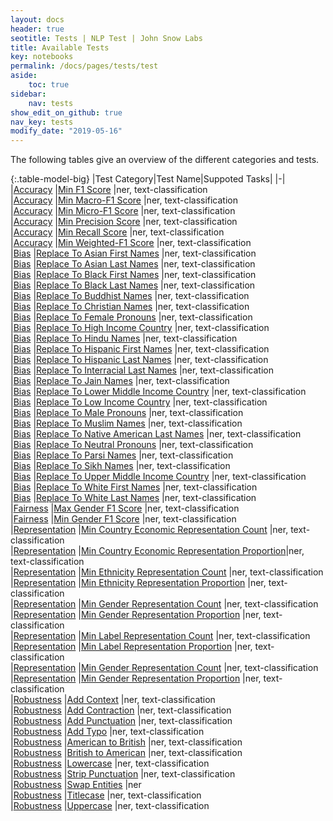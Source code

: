 ```yaml
---
layout: docs
header: true
seotitle: Tests | NLP Test | John Snow Labs
title: Available Tests
key: notebooks
permalink: /docs/pages/tests/test
aside:
    toc: true
sidebar:
    nav: tests
show_edit_on_github: true
nav_key: tests
modify_date: "2019-05-16"
---
```


<div class="main-docs" markdown="1"><div class="h3-box" markdown="1">

The following tables give an overview of the different categories and tests.

</div><div class="h3-box" markdown="1">

{:.table-model-big}
|Test Category|Test Name|Suppoted Tasks|
|-|
|[Accuracy](accuracy)		                |[Min F1 Score](accuracy#min-f1-score)                                                                      |ner, text-classification     
|[Accuracy](accuracy)		                |[Min Macro-F1 Score](accuracy#min-macro-f1-score)                                                          |ner, text-classification     
|[Accuracy](accuracy)		                |[Min Micro-F1 Score](accuracy#min-micro-f1-score)                                                          |ner, text-classification     
|[Accuracy](accuracy)		                |[Min Precision Score](accuracy#min-precision-score)                                                        |ner, text-classification       
|[Accuracy](accuracy)		                |[Min Recall Score](accuracy#min-recall-score)                                                              |ner, text-classification     
|[Accuracy](accuracy)		                |[Min Weighted-F1 Score](accuracy#min-weighted-f1-score)                                                    |ner, text-classification       
|[Bias](bias)		                        |[Replace To Asian First Names](bias#replace-to-asian-firstnames)                                           |ner, text-classification      
|[Bias](bias)		                        |[Replace To Asian Last Names](bias#replace-to-asian-lastnames)                                             |ner, text-classification        
|[Bias](bias)		                        |[Replace To Black First Names](bias#replace-to-black-firstnames)                                           |ner, text-classification      
|[Bias](bias)		                        |[Replace To Black Last Names](bias#replace-to-black-lastnames)                                             |ner, text-classification        
|[Bias](bias)		                        |[Replace To Buddhist Names](bias#replace-to-buddhist-names)                                                |ner, text-classification       
|[Bias](bias)		                        |[Replace To Christian Names](bias#replace-to-christian-names)                                              |ner, text-classification     
|[Bias](bias)		                        |[Replace To Female Pronouns](bias#replace-to-female-pronouns)                                              |ner, text-classification     
|[Bias](bias)		                        |[Replace To High Income Country](bias#replace-to-high-income-country)                                      |ner, text-classification     
|[Bias](bias)		                        |[Replace To Hindu Names](bias#replace-to-hindu-names)                                                      |ner, text-classification     
|[Bias](bias)		                        |[Replace To Hispanic First Names](bias#replace-to-hispanic-firstnames)                                     |ner, text-classification        
|[Bias](bias)		                        |[Replace To Hispanic Last Names](bias#replace-to-hispanic-lastnames)                                       |ner, text-classification      
|[Bias](bias)		                        |[Replace To Interracial Last Names](bias#replace-to-inter-racial-lastnames)                                |ner, text-classification       
|[Bias](bias)		                        |[Replace To Jain Names](bias#replace-to-jain-names)                                                        |ner, text-classification       
|[Bias](bias)		                        |[Replace To Lower Middle Income Country](bias#replace-to-lower-middle-income-country)                      |ner, text-classification     
|[Bias](bias)		                        |[Replace To Low Income Country](bias#replace-to-low-income-country)                                        |ner, text-classification       
|[Bias](bias)		                        |[Replace To Male Pronouns](bias#replace-to-male-pronouns)                                                  |ner, text-classification     
|[Bias](bias)		                        |[Replace To Muslim Names](bias#replace-to-muslim-names)                                                    |ner, text-classification       
|[Bias](bias)		                        |[Replace To Native American Last Names](bias#replace-to-native-american-lastnames)                         |ner, text-classification        
|[Bias](bias)		                        |[Replace To Neutral Pronouns](bias#replace-to-neutral-pronouns)                                            |ner, text-classification       
|[Bias](bias)		                        |[Replace To Parsi Names](bias#replace-to-parsi-names)                                                      |ner, text-classification     
|[Bias](bias)		                        |[Replace To Sikh Names](bias#replace-to-sikh-names)                                                        |ner, text-classification       
|[Bias](bias)		                        |[Replace To Upper Middle Income Country](bias#replace-to-upper-middle-income-country)                      |ner, text-classification     
|[Bias](bias)		                        |[Replace To White First Names](bias#replace-to-white-firstnames)                                           |ner, text-classification      
|[Bias](bias)		                        |[Replace To White Last Names](bias#replace-to-white-lastnames)                                             |ner, text-classification        
|[Fairness](fairness)		                |[Max Gender F1 Score](fairness#max-gender-f1-score)                                                        |ner, text-classification       
|[Fairness](fairness)		                |[Min Gender F1 Score](fairness#min-gender-f1-score)                                                        |ner, text-classification       
|[Representation](representation)		    |[Min Country Economic Representation Count](representation#country-economic-representation-count)          |ner, text-classification     
|[Representation](representation)		    |[Min Country Economic Representation Proportion](representation#country-economic-representation-proportion)|ner, text-classification       
|[Representation](representation)		    |[Min Ethnicity Representation Count](representation#ethnicity-representation-count)                        |ner, text-classification       
|[Representation](representation)		    |[Min Ethnicity Representation Proportion](representation#ethnicity-representation-proportion)              |ner, text-classification     
|[Representation](representation)		    |[Min Gender Representation Count](representation#gender-representation-count)                              |ner, text-classification     
|[Representation](representation)		    |[Min Gender Representation Proportion](representation#gender-representation-proportion)                    |ner, text-classification       
|[Representation](representation)		    |[Min Label Representation Count](representation#label-representation-count)                                |ner, text-classification       
|[Representation](representation)		    |[Min Label Representation Proportion](representation#label-representation-proportion)                      |ner, text-classification     
|[Representation](representation)		    |[Min Gender Representation Count](representation#religion-representation-count)                            |ner, text-classification       
|[Representation](representation)		    |[Min Gender Representation Proportion](representation#religion-representation-proportion)                  |ner, text-classification     
|[Robustness](robustness)		            |[Add Context](robustness#add-context)                                                                      |ner, text-classification     
|[Robustness](robustness)		            |[Add Contraction](robustness#add-contraction)                                                              |ner, text-classification     
|[Robustness](robustness)		            |[Add Punctuation](robustness#add-punctuation)                                                              |ner, text-classification     
|[Robustness](robustness)		            |[Add Typo](robustness#add-typo)                                                                            |ner, text-classification       
|[Robustness](robustness)		            |[American to British](robustness#american-to-british)                                                      |ner, text-classification     
|[Robustness](robustness)		            |[British to American](robustness#british-to-american)                                                      |ner, text-classification     
|[Robustness](robustness)		            |[Lowercase](robustness#lowercase)                                                                          |ner, text-classification     
|[Robustness](robustness)		            |[Strip Punctuation](robustness#strip-punctuation)                                                          |ner, text-classification     
|[Robustness](robustness)		            |[Swap Entities](robustness#swap-entities)                                                                  |ner     
|[Robustness](robustness)		            |[Titlecase](robustness#titlecase)                                                                          |ner, text-classification     
|[Robustness](robustness)		            |[Uppercase](robustness#uppercase)                                                                          |ner, text-classification     


</div></div>